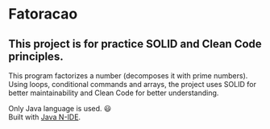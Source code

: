 # Fatoracao
## This project is for practice SOLID and Clean Code principles.

This program factorizes a number (decomposes it with prime numbers).</br >
Using loops, conditional commands and arrays, the project uses SOLID for better maintainability and Clean Code for better understanding.</br >

Only Java language is used. :smiley: </br >
Built with [Java N-IDE](https://play.google.com/store/apps/details?id=com.duy.compiler.javanide).
